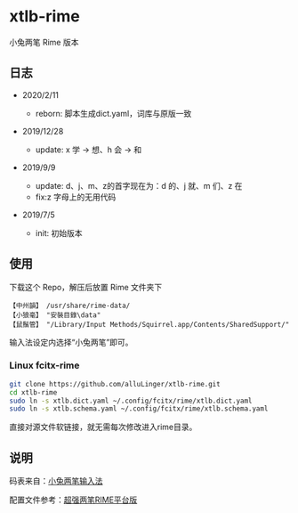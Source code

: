 # xtlb-rime

小兔两笔 Rime 版本

## 日志
- 2020/2/11
	* reborn: 脚本生成dict.yaml，词库与原版一致

- 2019/12/28
	* update: x 学 -> 想、h 会 -> 和

- 2019/9/9
	* update: d、j、m、z的首字现在为：d 的、j 就、m 们、z 在
	* fix:z 字母上的无用代码

- 2019/7/5
	* init: 初始版本

## 使用

 下载这个 Repo，解压后放置 Rime 文件夹下
 >
    【中州韻】 /usr/share/rime-data/
    【小狼毫】 "安裝目錄\data"
    【鼠鬚管】 "/Library/Input Methods/Squirrel.app/Contents/SharedSupport/"
    
 输入法设定内选择“小兔两笔”即可。

### Linux fcitx-rime
```bash
git clone https://github.com/alluLinger/xtlb-rime.git
cd xtlb-rime
sudo ln -s xtlb.dict.yaml ~/.config/fcitx/rime/xtlb.dict.yaml
sudo ln -s xtlb.schema.yaml ~/.config/fcitx/rime/xtlb.schema.yaml
```
直接对源文件软链接，就无需每次修改进入rime目录。


## 说明

码表来自：[小兔两笔输入法](http://xtlb.ys168.com/)

配置文件参考：[超强两笔RIME平台版](http://fds8866.ys168.com/)
